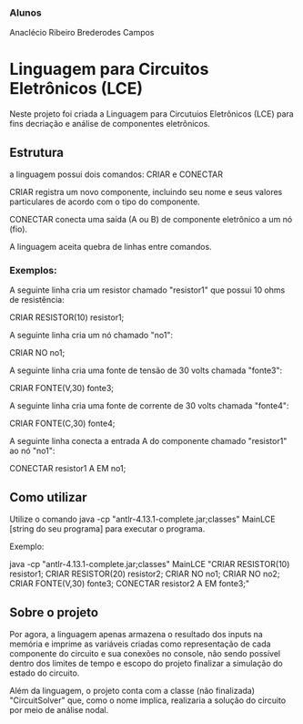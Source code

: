### Alunos
Anaclécio Ribeiro Brederodes Campos


# Linguagem para Circuitos Eletrônicos (LCE)
Neste projeto foi criada a Linguagem para Circutuios Eletrônicos (LCE) para fins decriação e análise de componentes eletrônicos.

## Estrutura
a linguagem possui dois comandos: CRIAR e CONECTAR

CRIAR registra um novo componente, incluindo seu nome e seus valores particulares de acordo com o tipo do componente.

CONECTAR conecta uma saída (A ou B) de componente eletrônico a um nó (fio).

A linguagem aceita quebra de linhas entre comandos.
### Exemplos:
A seguinte linha cria um resistor chamado "resistor1" que possui 10 ohms de resistência:

CRIAR RESISTOR(10) resistor1;

A seguinte linha cria um nó chamado "no1":

CRIAR NO no1;

A seguinte linha cria uma fonte de tensão de 30 volts chamada "fonte3":

CRIAR FONTE(V,30) fonte3;

A seguinte linha cria uma fonte de corrente de 30 volts chamada "fonte4":

CRIAR FONTE(C,30) fonte4;


A seguinte linha conecta a entrada A do componente chamado "resistor1" ao nó "no1":

CONECTAR resistor1 A EM no1;

## Como utilizar
Utilize o comando java -cp "antlr-4.13.1-complete.jar;classes" MainLCE [string do seu programa] para executar o programa.

Exemplo:

java -cp "antlr-4.13.1-complete.jar;classes" MainLCE "CRIAR RESISTOR(10) resistor1;
CRIAR RESISTOR(20) resistor2;
CRIAR NO no1;
CRIAR NO no2;
CRIAR FONTE(V,30) fonte3;
CONECTAR resistor2 A EM fonte3;"

## Sobre o projeto
Por agora, a linguagem apenas armazena o resultado dos inputs na memória e imprime as variáveis criadas como representação de cada componente do circuito e sua conexões no console, não sendo possível dentro dos limites de tempo e escopo do projeto finalizar a simulação do estado do circuito.

Além da linguagem, o projeto conta com a classe (não finalizada) "CircuitSolver" que, como o nome implica, realizaria a solução do circuito por meio de análise nodal.
